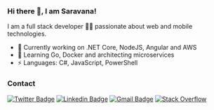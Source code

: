 ### Hi there :wave:, I am Saravana!

I am a full stack developer 👨‍💻 passionate about web and mobile technologies. 

- 🔭 Currently working on .NET Core, NodeJS, Angular and AWS
- 🌱 Learning Go, Docker and architecting microservices
-  ⚡ Languages: C#, JavaScript, PowerShell

### Contact
[![Twitter Badge](https://img.shields.io/badge/-Twitter-grey?style=flat-square&logo=twitter&link=https://twitter.com/saravanaj1)](https://twitter.com/saravanaj1) [![Linkedin Badge](https://img.shields.io/badge/-LinkedIn-grey?style=flat-square&logo=Linkedin&logoColor=00acee&link=https://www.linkedin.com/in/saravanabhavanj/)](https://www.linkedin.com/in/saravanabhavanj/) [![Gmail Badge](https://img.shields.io/badge/-Email-grey?style=flat-square&logo=Gmail&logoColor=ff9494&link=mailto:saravanabhavanj@gmail.com)](mailto:saravanabhavanj@gmail.com?subject=Hi%20from%20GitHub) [![Stack Overflow](https://img.shields.io/badge/-Stack%20Overflow-grey?style=flat-square&logo=stack-overflow&logoColor=ff9e36&link=https://stackoverflow.com/users/2419531/saravana)](https://stackoverflow.com/users/2419531/saravana)

